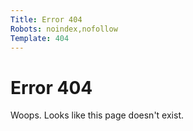 ```yaml
---
Title: Error 404
Robots: noindex,nofollow
Template: 404
---
```


Error 404
=========

Woops. Looks like this page doesn't exist.
